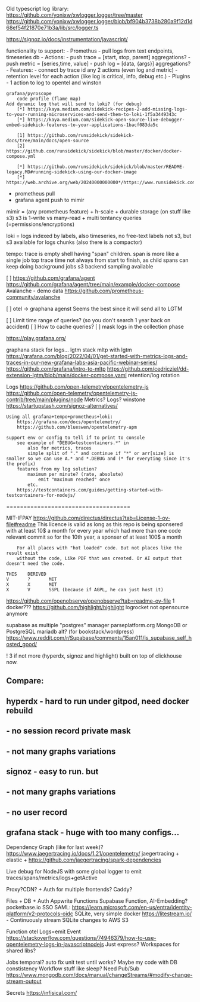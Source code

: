 Old typescript log library:
    https://github.com/yonixw/xwlogger.logger/tree/master
        https://github.com/yonixw/xwlogger.logger/blob/bf904b3738b280a9f12d1d68ef54f21870e71b3a/lib/src/logger.ts


https://signoz.io/docs/instrumentation/javascript/

functionality to support:
    - Promethus
        - pull logs from text endpoints, timeseries db
    - Actions:
        - push trace = [start, stop, parent]
            aggregations?
        - push metric = [series,time, value]
        - push log = [data, {args}]
            aggregations?
    - Features:
        - connect by trace id any 2 actions (even log and metric)
        - retention level for each action (like log is critical, info, debug etc.)
    - Plugins    
        - 1 action to log to opentel and winston


    grafana/pyroscope
        code profile (flame map)
    Add dynamic log that will send to loki? (for debug)
        [*] https://kaya.medium.com/sidekick-recipes-2-add-missing-logs-to-your-running-microservices-and-send-them-to-loki-1f5a3449343c
        [*] https://kaya.medium.com/sidekick-open-source-live-debugger-embed-sidekick-features-to-your-applications-1bacf083da5c

        [1] https://github.com/runsidekick/sidekick-docs/tree/main/docs/open-source
        [2] https://github.com/runsidekick/sidekick/blob/master/docker/docker-compose.yml

        [*] https://github.com/runsidekick/sidekick/blob/master/README-legacy.MD#running-sidekick-using-our-docker-image
        [*] https://web.archive.org/web/20240000000000*/https://www.runsidekick.com/


- prometheus pull
- grafana agent push to mimir

mimir = (any prometheus feature) 
    + h-scale 
    + durable storage (on stuff like s3) 
        s3 is 1-write vs many-read
    + multi tentancy queries (=permissions/encryptions)

loki = logs indexed by labels, also timeseries, no free-text labels
        not s3, but s3 available for logs chunks (also there is a compactor)

tempo:
    trace is empty shell having "span" children. span is more like a single job
    top trace time not always from start to finish, as child spans can keep doing background jobs
    s3 backend
    sampling available

[ ] https://github.com/grafana/agent
    https://github.com/grafana/agent/tree/main/example/docker-compose
    Avalanche - demo data
        https://github.com/prometheus-community/avalanche

[ ] otel -> graphana agenst Seems the best since it will send all to LGTM

[ ] Limit time range of queries? (so you don't search 1 year back on accident)
[ ] How to cache queries?
[ ] mask logs in the collection phase

https://play.grafana.org/

graphana stack for logs...
    lgtm stack
        mltp with lgtm
            https://grafana.com/blog/2022/04/01/get-started-with-metrics-logs-and-traces-in-our-new-grafana-labs-asia-pacific-webinar-series/
            https://github.com/grafana/intro-to-mltp
        https://github.com/cedricziel/dd-extension-lgtm/blob/main/docker-compose.yaml
    retention/log rotation


Logs
    https://github.com/open-telemetry/opentelemetry-js
        https://github.com/open-telemetry/opentelemetry-js-contrib/tree/main/plugins/node
        Metrics?
        Logs?
            winstone
    https://startupstash.com/signoz-alternatives/

    Using all grafana+tempo+prometheus+loki:
        https://grafana.com/docs/opentelemetry/
        https://github.com/blueswen/opentelemetry-apm

    support env or config to tell if to print to console
        see example of "DEBUG=testcontainers.*" in
            also for metrics, traces 
            simple split of "." and continue if "*" or arr[size] is smaller so we can use A.* and *.DEBUG and (* for everyting since it's the prefix)
        features from my log solution?
            maximum per minute? (rate, absolute)
                emit "maximum reached" once
            etc.
        https://testcontainers.com/guides/getting-started-with-testcontainers-for-nodejs/

====================================


MIT-IFPAY
    https://github.com/directus/directus?tab=License-1-ov-file#readme
    This licence is valid as long as this repo is being sponsered with 
        at least 10$ a month for every year which had more than one code relevant commit
        so for the 10th year, a sponser of at least 100$ a month
        
        For all places with "hot loaded" code. But not places like the result exist
        without the code, Like PDF that was created. Or AI output that doesn't need the code.

    THIS    DERIVED
    V       ?       MIT
    X       X       MIT
    X       V       SSPL (because if AGPL, he can just host it)


https://github.com/openobserve/openobserve?tab=readme-ov-file
    1 docker???
https://github.com/highlight/highlight
    logrocket not opensource anymore

supabase as multiple "postgres" manager
    parseplatform.org MongoDB or PostgreSQL
    mariadb alt? (for bookstack/wordpress)
        https://www.reddit.com/r/Supabase/comments/15an011/is_supabase_self_hosted_good/


! 3 if not more (hyperdx, signoz and highlight) built on top of clickhouse now.
 
## Compare:
##     hyperdx - hard to run under gitpod, need docker rebuild
##             - no session record private mask
##             - not many graphs variations
## 
##     signoz  - easy to run. but
##             - not many graphs variations
##             - no user record
## 
##     grafana stack - huge with too many configs...


        
Dependency Graph (like for last week)?
    https://www.jaegertracing.io/docs/1.21/opentelemetry/
        jaegertracing + elastic + https://github.com/jaegertracing/spark-dependencies

Live debug for NodeJS with some global logger to emit traces/spans/metrics/logs+getActive

Proxy?CDN? + Auth for  multiple frontends?
    Caddy?

Files + DB + Auth
    Appwrite
        Functions
    Supabase
        Function, AI-Embedding?
    pocketbase.io
        SSO SAML: https://learn.microsoft.com/en-us/entra/identity-platform/v2-protocols-oidc
        SQLite, very simple docker
            https://litestream.io/ - Continuously stream SQLite changes to AWS S3


Function
    otel Logs=emit Event
        https://stackoverflow.com/questions/74946379/how-to-use-opentelemetry-logs-in-javascriptnodejs
    Just express?
        Workspaces for shared libs?

Jobs
    temporal?
        auto fix unit test until works?
     Maybe my code with DB constistency
        Workflow stuff like sleep?
        Need Pub/Sub
            https://www.mongodb.com/docs/manual/changeStreams/#modify-change-stream-output

Secrets
    https://infisical.com/
